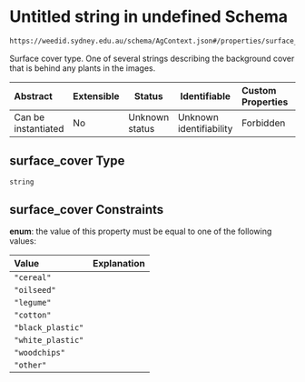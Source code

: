 # Untitled string in undefined Schema

```txt
https://weedid.sydney.edu.au/schema/AgContext.json#/properties/surface_cover
```

Surface cover type.
One of several strings describing the background cover that is behind any plants in the images.


| Abstract            | Extensible | Status         | Identifiable            | Custom Properties | Additional Properties | Access Restrictions | Defined In                                                              |
| :------------------ | ---------- | -------------- | ----------------------- | :---------------- | --------------------- | ------------------- | ----------------------------------------------------------------------- |
| Can be instantiated | No         | Unknown status | Unknown identifiability | Forbidden         | Allowed               | none                | [AgContext.schema.json\*](AgContext.schema.json "open original schema") |

## surface_cover Type

`string`

## surface_cover Constraints

**enum**: the value of this property must be equal to one of the following values:

| Value             | Explanation |
| :---------------- | ----------- |
| `"cereal"`        |             |
| `"oilseed"`       |             |
| `"legume"`        |             |
| `"cotton"`        |             |
| `"black_plastic"` |             |
| `"white_plastic"` |             |
| `"woodchips"`     |             |
| `"other"`         |             |
